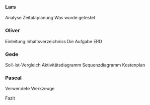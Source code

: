 ### Lars
Analyse
Zeitplaplanung
Was wurde getestet

### Oliver
Einleitung
Inhaltsverzeichniss
Die Aufgabe
ERD

### Gede
Soll-Ist-Vergleich
Aktivitätsdiagramm
Sequenzdiagramm
Kostenplan


### Pascal
Verwendete Werkzeuge

Fazit

